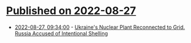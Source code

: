 # [Published on 2022-08-27](index.md)

* [2022-08-27, 09:34:00](https://tech.slashdot.org/story/22/08/27/0914216/ukraines-nuclear-plant-reconnected-to-grid-russia-accused-of-intentional-shelling?utm_source=rss1.0mainlinkanon&utm_medium=feed) - [Ukraine's Nuclear Plant Reconnected to Grid.  Russia Accused of Intentional Shelling](https://tech.slashdot.org/story/22/08/27/0914216/ukraines-nuclear-plant-reconnected-to-grid-russia-accused-of-intentional-shelling?utm_source=rss1.0mainlinkanon&utm_medium=feed)
